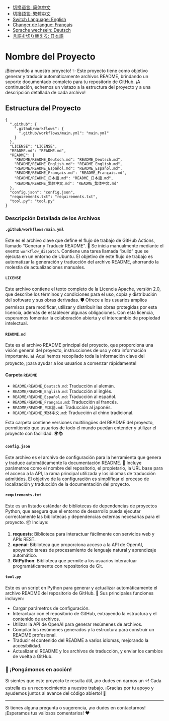 - [切换语言: 简体中文](/README.md)
- [切換語言: 繁體中文](/README/README_繁体中文.md)
- [Switch Language: English](/README/README_English.md)
- [Changer de langue: Français](/README/README_Français.md)
- [Sprache wechseln: Deutsch](/README/README_Deutsch.md)
- [言語を切り替える: 日本語](/README/README_日本語.md)

# Nombre del Proyecto

¡Bienvenido a nuestro proyecto! ✨ Este proyecto tiene como objetivo generar y traducir automáticamente archivos README, brindando un soporte documentado completo para tu repositorio de GitHub. ¡A continuación, echemos un vistazo a la estructura del proyecto y a una descripción detallada de cada archivo!

## Estructura del Proyecto

```
{
  ".github": {
    ".github/workflows": {
      ".github/workflows/main.yml": "main.yml"
    }
  },
  "LICENSE": "LICENSE",
  "README.md": "README.md",
  "README": {
    "README/README_Deutsch.md": "README_Deutsch.md",
    "README/README_English.md": "README_English.md",
    "README/README_Español.md": "README_Español.md",
    "README/README_Français.md": "README_Français.md",
    "README/README_日本語.md": "README_日本語.md",
    "README/README_繁体中文.md": "README_繁体中文.md"
  },
  "config.json": "config.json",
  "requirements.txt": "requirements.txt",
  "tool.py": "tool.py"
}
```

### Descripción Detallada de los Archivos

#### `.github/workflows/main.yml`
Este es el archivo clave que define el flujo de trabajo de GitHub Actions, llamado “Generar y Traducir README”. 🔄 
Se inicia manualmente mediante el evento `workflow_dispatch`. Contiene una tarea llamada “build” que se ejecuta en un entorno de Ubuntu. El objetivo de este flujo de trabajo es automatizar la generación y traducción del archivo README, ahorrando la molestia de actualizaciones manuales.

#### `LICENSE`
Este archivo contiene el texto completo de la Licencia Apache, versión 2.0, que describe los términos y condiciones para el uso, copia y distribución del software y sus obras derivadas. 🛡️ 
Ofrece a los usuarios amplios permisos para modificar, utilizar y distribuir las obras protegidas por esta licencia, además de establecer algunas obligaciones. Con esta licencia, esperamos fomentar la colaboración abierta y el intercambio de propiedad intelectual.

#### `README.md`
Este es el archivo README principal del proyecto, que proporciona una visión general del proyecto, instrucciones de uso y otra información importante. 📊 
Aquí hemos recopilado toda la información clave del proyecto, ¡para ayudar a los usuarios a comenzar rápidamente!

#### Carpeta `README`
- `README/README_Deutsch.md`: Traducción al alemán.
- `README/README_English.md`: Traducción al inglés.
- `README/README_Español.md`: Traducción al español.
- `README/README_Français.md`: Traducción al francés.
- `README/README_日本語.md`: Traducción al japonés.
- `README/README_繁体中文.md`: Traducción al chino tradicional.

Esta carpeta contiene versiones multilingües del README del proyecto, permitiendo que usuarios de todo el mundo puedan entender y utilizar el proyecto con facilidad. 🌍📚

#### `config.json`
Este archivo es el archivo de configuración para la herramienta que genera y traduce automáticamente la documentación README. 🔧 
Incluye parámetros como el nombre del repositorio, el propietario, la URL base para el acceso a la API, la rama principal utilizada y los idiomas de traducción admitidos. El objetivo de la configuración es simplificar el proceso de localización y traducción de la documentación del proyecto.

#### `requirements.txt`
Este es un listado estándar de bibliotecas de dependencias de proyectos Python, que asegura que el entorno de desarrollo pueda ejecutar correctamente las bibliotecas y dependencias externas necesarias para el proyecto. 📦 
Incluye:
1. **requests**: Biblioteca para interactuar fácilmente con servicios web y APIs REST.
2. **openai**: Biblioteca que proporciona acceso a la API de OpenAI, apoyando tareas de procesamiento de lenguaje natural y aprendizaje automático.
3. **GitPython**: Biblioteca que permite a los usuarios interactuar programáticamente con repositorios de Git.

#### `tool.py`
Este es un script en Python para generar y actualizar automáticamente el archivo README del repositorio de GitHub. 🤖 
Sus principales funciones incluyen:
- Cargar parámetros de configuración.
- Interactuar con el repositorio de GitHub, extrayendo la estructura y el contenido de archivos.
- Utilizar la API de OpenAI para generar resúmenes de archivos.
- Compilar los resúmenes generados y la estructura para construir un README profesional.
- Traducir el contenido del README a varios idiomas, mejorando la accesibilidad.
- Actualizar el README y los archivos de traducción, y enviar los cambios de vuelta a GitHub.

### 📢 ¡Pongámonos en acción!
Si sientes que este proyecto te resulta útil, ¡no dudes en darnos un ⭐️! Cada estrella es un reconocimiento a nuestro trabajo. ¡Gracias por tu apoyo y ayudemos juntos al avance del código abierto! 🚀

---

Si tienes alguna pregunta o sugerencia, ¡no dudes en contactarnos! ¡Esperamos tus valiosos comentarios! ❤️